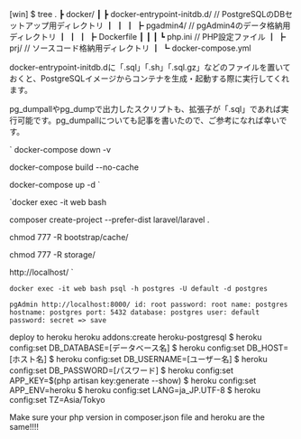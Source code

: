 [win] $ tree
.
┣ docker/
┃    ┣ docker-entrypoint-initdb.d/ // PostgreSQLのDBセットアップ用ディレクトリ
┃    ┃
┃    ┣ pgadmin4/ // pgAdmin4のデータ格納用ディレクトリ
┃    ┃
┃    ┣ Dockerfile
┃    ┃
┃    ┗ php.ini // PHP設定ファイル
┃ 
┣ prj/ // ソースコード格納用ディレクトリ
┃
┗ docker-compose.yml

docker-entrypoint-initdb.dに「.sql」「.sh」「.sql.gz」などのファイルを置いておくと、PostgreSQLイメージからコンテナを生成・起動する際に実行してくれます。

pg_dumpallやpg_dumpで出力したスクリプトも、拡張子が「.sql」であれば実行可能です。pg_dumpallについても記事を書いたので、ご参考になれば幸いです。

`
docker-compose down -v

docker-compose build --no-cache

docker-compose up -d
`

`docker exec -it web bash

composer create-project --prefer-dist laravel/laravel .

chmod 777 -R bootstrap/cache/

chmod 777 -R storage/

http://localhost/
`

`
docker exec -it web bash
psql -h postgres -U default -d postgres
`

`
pgAdmin
http://localhost:8000/
id: root
password: root
name: postgres
hostname: postgres
port: 5432
database: postgres
user: default
password: secret
=> save
`


deploy to heroku
heroku addons:create heroku-postgresql
$ heroku config:set DB_DATABASE=[データベース名]
$ heroku config:set DB_HOST=[ホスト名]
$ heroku config:set DB_USERNAME=[ユーザー名]
$ heroku config:set DB_PASSWORD=[パスワード]
$ heroku config:set APP_KEY=$(php artisan key:generate --show)
$ heroku config:set APP_ENV=heroku
$ heroku config:set LANG=ja_JP.UTF-8
$ heroku config:set TZ=Asia/Tokyo


Make sure your php version in composer.json file and heroku are the same!!!!
